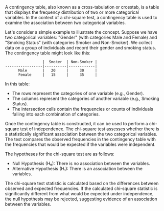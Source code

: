 A contingency table, also known as a cross-tabulation or crosstab, is a table that displays the frequency distribution of two or more categorical variables. In the context of a chi-square test, a contingency table is used to examine the association between two categorical variables.

Let's consider a simple example to illustrate the concept. Suppose we have two categorical variables: "Gender" (with categories Male and Female) and "Smoking Status" (with categories Smoker and Non-Smoker). We collect data on a group of individuals and record their gender and smoking status. The contingency table might look like this:

```
                 |  Smoker  | Non-Smoker |
-----------------|----------|------------|
      Male       |   20     |     30     |
      Female     |   15     |     35     |
```

In this table:

- The rows represent the categories of one variable (e.g., Gender).
- The columns represent the categories of another variable (e.g., Smoking Status).
- The intersection cells contain the frequencies or counts of individuals falling into each combination of categories.

Once the contingency table is constructed, it can be used to perform a chi-square test of independence. The chi-square test assesses whether there is a statistically significant association between the two categorical variables. The test compares the observed frequencies in the contingency table with the frequencies that would be expected if the variables were independent.

The hypotheses for the chi-square test are as follows:

- Null Hypothesis (H₀): There is no association between the variables.
- Alternative Hypothesis (H₁): There is an association between the variables.

The chi-square test statistic is calculated based on the differences between observed and expected frequencies. If the calculated chi-square statistic is significantly different from what would be expected under independence, the null hypothesis may be rejected, suggesting evidence of an association between the variables.